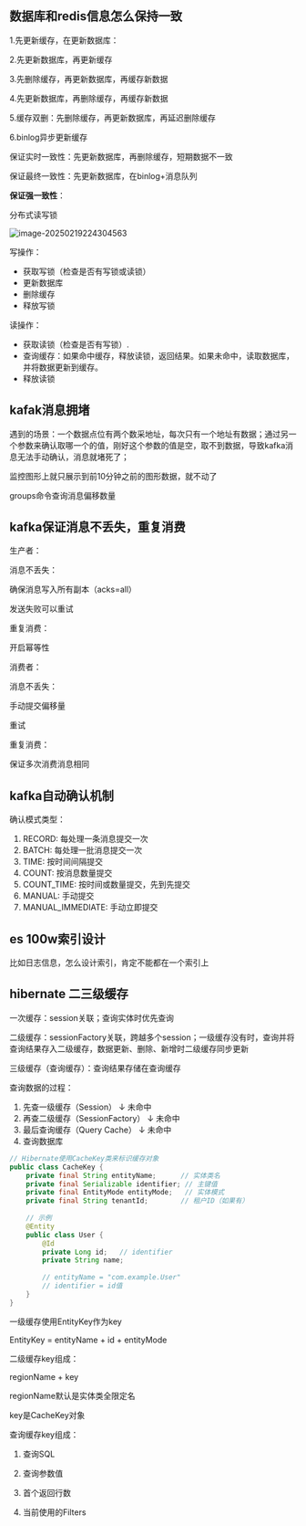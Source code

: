 ## 数据库和redis信息怎么保持一致

1.先更新缓存，在更新数据库：

2.先更新数据库，再更新缓存

3.先删除缓存，再更新数据库，再缓存新数据

4.先更新数据库，再删除缓存，再缓存新数据

5.缓存双删：先删除缓存，再更新数据库，再延迟删除缓存

6.binlog异步更新缓存



保证实时一致性：先更新数据库，再删除缓存，短期数据不一致

保证最终一致性：先更新数据库，在binlog+消息队列



**保证强一致性**：

分布式读写锁

![image-20250219224304563](https://note-1259190304.cos.ap-chengdu.myqcloud.com/noteimage-20250219224304563.png)

写操作：

+ 获取写锁（检查是否有写锁或读锁）
+ 更新数据库
+ 删除缓存
+ 释放写锁



读操作：

+ 获取读锁（检查是否有写锁）.
+ 查询缓存：如果命中缓存，释放读锁，返回结果。如果未命中，读取数据库，并将数据更新到缓存。
+ 释放读锁

## kafak消息拥堵

遇到的场景：一个数据点位有两个数采地址，每次只有一个地址有数据；通过另一个参数来确认取哪一个的值，刚好这个参数的值是空，取不到数据，导致kafka消息无法手动确认，消息就堵死了；

监控图形上就只展示到前10分钟之前的图形数据，就不动了



groups命令查询消息偏移数量

## kafka保证消息不丢失，重复消费



生产者：



消息不丢失：

确保消息写入所有副本（acks=all）

发送失败可以重试



重复消费：

开启幂等性



消费者：



消息不丢失：

手动提交偏移量

重试



重复消费：

保证多次消费消息相同

## kafka自动确认机制

确认模式类型：
1. RECORD: 每处理一条消息提交一次
2. BATCH: 每处理一批消息提交一次
3. TIME: 按时间间隔提交
4. COUNT: 按消息数量提交
5. COUNT_TIME: 按时间或数量提交，先到先提交
6. MANUAL: 手动提交
7. MANUAL_IMMEDIATE: 手动立即提交

## es 100w索引设计

比如日志信息，怎么设计索引，肯定不能都在一个索引上



## hibernate 二三级缓存

一次缓存：session关联；查询实体时优先查询

二级缓存：sessionFactory关联，跨越多个session；一级缓存没有时，查询并将查询结果存入二级缓存，数据更新、删除、新增时二级缓存同步更新

三级缓存（查询缓存）：查询结果存储在查询缓存



查询数据的过程：

1. 先查一级缓存（Session）
   ↓ 未命中
2. 再查二级缓存（SessionFactory）
   ↓ 未命中
3. 最后查询缓存（Query Cache）
   ↓ 未命中
4. 查询数据库



```java
// Hibernate使用CacheKey类来标识缓存对象
public class CacheKey {
    private final String entityName;      // 实体类名
    private final Serializable identifier; // 主键值
    private final EntityMode entityMode;   // 实体模式
    private final String tenantId;        // 租户ID（如果有）
    
    // 示例
    @Entity
    public class User {
        @Id
        private Long id;   // identifier
        private String name;
        
        // entityName = "com.example.User"
        // identifier = id值
    }
}
```

一级缓存使用EntityKey作为key

EntityKey = entityName + id + entityMode



二级缓存key组成：

regionName + key

regionName默认是实体类全限定名

key是CacheKey对象



查询缓存key组成：

1. 查询SQL

2. 查询参数值

3. 首个返回行数

4. 当前使用的Filters
